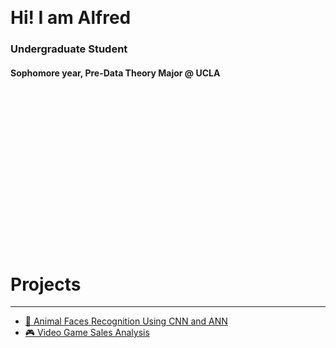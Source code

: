 <br>
<br>
<br>
<br>
<br>
<br>
<br>
<br>
<br>
<br>
<br>
<br>
<br>
<br>
<br>

<h1><b>Hi! I am Alfred</b></h1>
<h3>Undergraduate Student</h3>
<h4>Sophomore year, Pre-Data Theory Major @ UCLA</h4>

<br>
<br>
<br>
<br>
<br>
<br>
<br>
<br>
<br>
<br>
<br>
<br>
<br>
<br>
<br>


<h1>Projects</h1>

***

* [🐶 Animal Faces Recognition Using CNN and ANN](</projects/Animal Faces Recognition/Animal Faces Recognition Report>)
* [🎮 Video Game Sales Analysis](https://github.com/alfredmastan/Video-Game-Sales-Analysis/blob/main/Video%20Game%20Sales%20EDA.ipynb)


